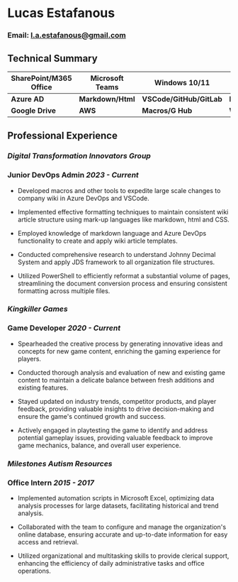# **Lucas Estafanous**
### Email: l.a.estafanous@gmail.com

## Technical Summary

| SharePoint/M365 Office  | Microsoft Teams  | Windows 10/11 | Azure DevOps |
|--|--|--|--|
| **Azure AD** | **Markdown/Html**  | **VSCode/GitHub/GitLab**  | **PowerShell/JSON**   |
| **Google Drive** | **AWS** | **Macros/G Hub** | **WireGuard** |

## Professional Experience

### _Digital Transformation Innovators Group_

### **Junior DevOps Admin** _2023 - Current_

- Developed macros and other tools to expedite large scale changes to company wiki in Azure DevOps and VSCode. 

- Implemented effective formatting techniques to maintain consistent wiki article structure using mark-up languages like markdown, html and CSS. 

- Employed knowledge of markdown language and Azure DevOps functionality to create and apply wiki article templates. 

- Conducted comprehensive research to understand Johnny Decimal System and apply JDS framework to all organization file structures. 

- Utilized PowerShell to efficiently reformat a substantial volume of pages, streamlining the document conversion process and ensuring consistent formatting across multiple files.

### _Kingkiller Games_

### **Game Developer** _2020 - Current_

- Spearheaded the creative process by generating innovative ideas and concepts for new game content, enriching the gaming experience for players. 

- Conducted thorough analysis and evaluation of new and existing game content to maintain a delicate balance between fresh additions and existing features. 

- Stayed updated on industry trends, competitor products, and player feedback, providing valuable insights to drive decision-making and ensure the game's continued growth and success. 

- Actively engaged in playtesting the game to identify and address potential gameplay issues, providing valuable feedback to improve game mechanics, balance, and overall user experience.

### _Milestones Autism Resources_

### **Office Intern** _2015 - 2017_

- Implemented automation scripts in Microsoft Excel, optimizing data analysis processes for large datasets, facilitating historical and trend analysis. 

- Collaborated with the team to configure and manage the organization's online database, ensuring accurate and up-to-date information for easy access and retrieval. 

- Utilized organizational and multitasking skills to provide clerical support, enhancing the efficiency of daily administrative tasks and office operations.
